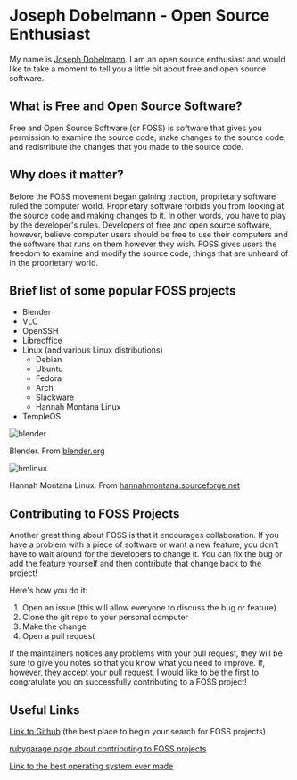 # Joseph Dobelmann - Open Source Enthusiast
My name is [Joseph Dobelmann](https://github.com/jdobelmann).  I am an open source enthusiast and would like to take a moment to tell you a little bit about free and open source software.
## What is Free and Open Source Software?
Free and Open Source Software (or FOSS) is software that gives you permission to examine the source code, make changes to the source code, and redistribute the changes that you made to the source code.
## Why does it matter?
Before the FOSS movement began gaining traction, proprietary software ruled the computer world.  Proprietary software forbids you from looking at the source code and making changes to it.  In other words, you have to play by the developer's rules.  Developers of free and open source software, however, believe computer users should be free to use their computers and the software that runs on them however they wish.  FOSS gives users the freedom to examine and modify the source code, things that are unheard of in the proprietary world.
## Brief list of some popular FOSS projects
* Blender
* VLC
* OpenSSH
* Libreoffice
* Linux (and various Linux distributions)
  * Debian
  * Ubuntu
  * Fedora
  * Arch
  * Slackware
  * Hannah Montana Linux
* TempleOS

![blender](https://www.blender.org/wp-content/uploads/2019/07/blender_render.jpg)

Blender.  From [blender.org](https://blender.org)

![hmlinux](http://hannahmontana.sourceforge.net/Site/Home_files/hml.2.jpg)

Hannah Montana Linux.  From [hannahmontana.sourceforge.net](http://hannahmontana.sourceforge.net)
## Contributing to FOSS Projects
Another great thing about FOSS is that it encourages collaboration.  If you have a problem with a piece of software or want a new feature, you don't have to wait around for the developers to change it.  You can fix the bug or add the feature yourself and then contribute that change back to the project!

Here's how you do it:

1. Open an issue (this will allow everyone to discuss the bug or feature)
2. Clone the git repo to your personal computer
3. Make the change
4. Open a pull request

If the maintainers notices any problems with your pull request, they will be sure to give you notes so that you know what you need to improve.  If, however, they accept your pull request, I would like to be the first to congratulate you on successfully contributing to a FOSS project!
## Useful Links
[Link to Github](https://github.com) (the best place to begin your search for FOSS projects)

[rubygarage page about contributing to FOSS projects](https://rubygarage.org/blog/how-contribute-to-open-source-projects)

[Link to the best operating system ever made](https://templeos.org/)
